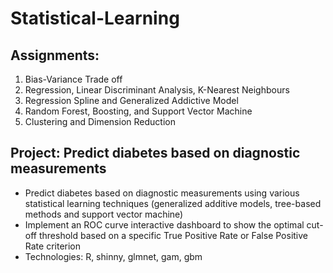 # Statistical-Learning
## Assignments:
1. Bias-Variance Trade off
2. Regression, Linear Discriminant Analysis, K-Nearest Neighbours
3. Regression Spline and Generalized Addictive Model
4. Random Forest, Boosting, and Support Vector Machine
5. Clustering and Dimension Reduction

## Project: Predict diabetes based on diagnostic measurements
* Predict diabetes based on diagnostic measurements using various statistical learning techniques (generalized additive models, tree-based methods and support vector machine)
* Implement an ROC curve interactive dashboard to show the optimal cut-off threshold based on a specific True Positive Rate or False Positive Rate criterion
* Technologies: R, shinny, glmnet, gam, gbm
